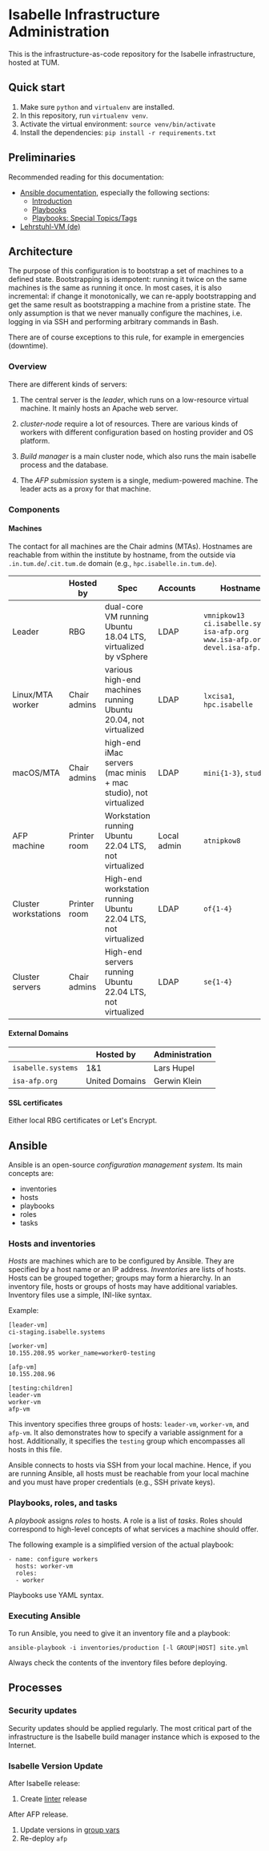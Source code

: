 # Isabelle Infrastructure Administration
This is the infrastructure-as-code repository for the Isabelle infrastructure, hosted at TUM.

## Quick start

1. Make sure `python` and `virtualenv` are installed.
2. In this repository, run `virtualenv venv`.
3. Activate the virtual environment: `source venv/bin/activate`
4. Install the dependencies: `pip install -r requirements.txt`

## Preliminaries
Recommended reading for this documentation:
- [Ansible documentation](https://docs.ansible.com/ansible/), especially the following sections:
    * [Introduction](https://docs.ansible.com/ansible/)
    * [Playbooks](https://docs.ansible.com/ansible/playbooks.html)
    * [Playbooks: Special Topics/Tags](https://docs.ansible.com/ansible/playbooks_tags.html)
- [Lehrstuhl-VM (de)](https://wiki.in.tum.de/Informatik/Benutzerwiki/LehrstuhlVM)

## Architecture
The purpose of this configuration is to bootstrap a set of machines to a defined state.
Bootstrapping is idempotent: running it twice on the same machines is the same as running it once.
In most cases, it is also incremental: if change it monotonically, we can re-apply bootstrapping and get the same result as bootstrapping a machine from a pristine state.
The only assumption is that we never manually configure the machines, i.e. logging in via SSH and performing arbitrary commands in Bash.

There are of course exceptions to this rule, for example in emergencies (downtime).


### Overview

There are different kinds of servers:

1. The central server is the *leader*, which runs on a low-resource virtual machine.
   It mainly hosts an Apache web server.

2. *cluster-node* require a lot of resources.
   There are various kinds of workers with different configuration based on hosting provider and OS platform.

3. *Build manager* is a main cluster node, which also runs the main isabelle process and the database.

3. The *AFP submission* system is a single, medium-powered machine.
   The leader acts as a proxy for that machine.


### Components

#### Machines
The contact for all machines are the Chair admins (MTAs).
Hostnames are reachable from within the institute by hostname, from the outside via `.in.tum.de`/`.cit.tum.de` domain
(e.g., `hpc.isabelle.in.tum.de`).

|                      | Hosted by    | Spec                                                            | Accounts    | Hostnames                                                                                              |
|----------------------|--------------|-----------------------------------------------------------------|-------------|--------------------------------------------------------------------------------------------------------|
| Leader               | RBG          | dual-core VM running Ubuntu 18.04 LTS, virtualized by vSphere   | LDAP        | `vmnipkow13`<br> `ci.isabelle.systems`<br> `isa-afp.org`<br> `www.isa-afp.org`<br> `devel.isa-afp.org` |
| Linux/MTA worker     | Chair admins | various high-end machines running Ubuntu 20.04, not virtualized | LDAP        | `lxcisa1`, `hpc.isabelle`                                                                              |
| macOS/MTA            | Chair admins | high-end iMac servers (mac minis + mac studio), not virtualized | LDAP        | `mini{1-3}`, `studio1`                                                                                 |
| AFP machine          | Printer room | Workstation running Ubuntu 22.04 LTS, not virtualized           | Local admin | `atnipkow8`                                                                                            |
| Cluster workstations | Printer room | High-end workstation running Ubuntu 22.04 LTS, not virtualized  | LDAP        | `of{1-4}`                                                                                              |
| Cluster servers      | Chair admins | High-end servers running Ubuntu 22.04 LTS, not virtualized      | LDAP        | `se{1-4}`                                                                                              |


#### External Domains
|                    | Hosted by      | Administration |
|--------------------|----------------|----------------|
| `isabelle.systems` | 1&1            | Lars Hupel     |
| `isa-afp.org`      | United Domains | Gerwin Klein   |

#### SSL certificates
Either local RBG certificates or Let's Encrypt.


## Ansible
Ansible is an open-source *configuration management system*.
Its main concepts are:
- inventories
- hosts
- playbooks
- roles
- tasks

### Hosts and inventories
*Hosts* are machines which are to be configured by Ansible.
They are specified by a host name or an IP address.
*Inventories* are lists of hosts.
Hosts can be grouped together; groups may form a hierarchy.
In an inventory file, hosts or groups of hosts may have additional variables.
Inventory files use a simple, INI-like syntax.

Example:

```
[leader-vm]
ci-staging.isabelle.systems

[worker-vm]
10.155.208.95 worker_name=worker0-testing

[afp-vm]
10.155.208.96

[testing:children]
leader-vm
worker-vm
afp-vm
```

This inventory specifies three groups of hosts: ``leader-vm``, ``worker-vm``, and ``afp-vm``.
It also demonstrates how to specify a variable assignment for a host.
Additionally, it specifies the ``testing`` group which encompasses all hosts in this file.

Ansible connects to hosts via SSH from your local machine.
Hence, if you are running Ansible, all hosts must be reachable from your local machine and you must have proper credentials (e.g., SSH private keys).

### Playbooks, roles, and tasks
A *playbook* assigns *roles* to hosts.
A role is a list of *tasks*.
Roles should correspond to high-level concepts of what services a machine should offer.

The following example is a simplified version of the actual playbook:
```
- name: configure workers
  hosts: worker-vm
  roles:
  - worker
```
Playbooks use YAML syntax.

### Executing Ansible
To run Ansible, you need to give it an inventory file and a playbook:
```
ansible-playbook -i inventories/production [-l GROUP|HOST] site.yml
```
Always check the contents of the inventory files before deploying.

## Processes

### Security updates
Security updates should be applied regularly.
The most critical part of the infrastructure is the Isabelle build manager instance which is exposed to the Internet.

### Isabelle Version Update
After Isabelle release:
1. Create [linter](https://github.com/isabelle-prover/isabelle-linter) release

After AFP release.
1. Update versions in [group vars](ansible/group_vars/all.yml)
2. Re-deploy `afp`
